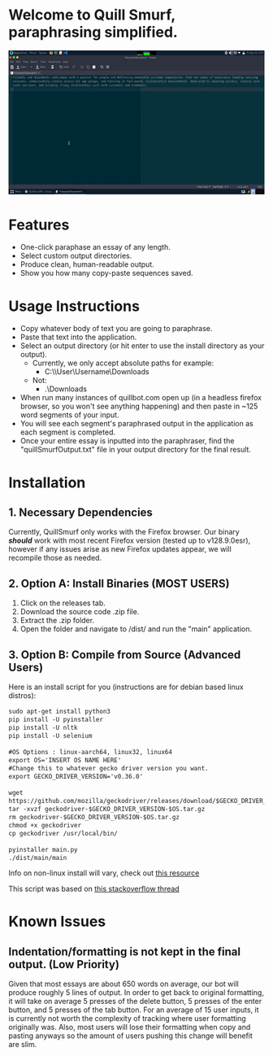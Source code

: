 # Welcome to **Quill Smurf**, paraphrasing simplified.
![Quill Smurf Showcase](QuillSmurf-Showcase.gif)
# Features
* One-click paraphase an essay of any length.
* Select custom output directories.
* Produce clean, human-readable output.
* Show you how many copy-paste sequences saved.
# Usage Instructions
* Copy whatever body of text you are going to paraphrase.
* Paste that text into the application.
* Select an output directory (or hit enter to use the install directory as your output).
  * Currently, we only accept absolute paths for example:
    * C:\\\\User\\Username\\Downloads
  * Not:
    * .\\Downloads
* When run many instances of quillbot.com open up (in a headless firefox browser, so you won't see anything happening) and then paste in ~125 word segments of your input. 
* You will see each segment's paraphrased output in the application as each segment is completed.
* Once your entire essay is inputted into the paraphraser, find the "quillSmurfOutput.txt" file in your output directory for the final result.
# Installation
## 1. Necessary Dependencies 
Currently, QuillSmurf only works with the Firefox browser. Our binary ***should*** work with most recent Firefox version (tested up to v128.9.0esr), however if any issues arise as new Firefox updates appear, we will recompile those as needed.
## 2. Option A: Install Binaries (MOST USERS)
1. Click on the releases tab.
2. Download the source code .zip file.
3. Extract the .zip folder.
4. Open the folder and navigate to /dist/ and run the "main" application.
## 3. Option B: Compile from Source (Advanced Users)
Here is an install script for you (instructions are for debian based linux distros):

    sudo apt-get install python3
    pip install -U pyinstaller
    pip install -U nltk
    pip install -U selenium

    #OS Options : linux-aarch64, linux32, linux64
    export OS='INSERT OS NAME HERE'
    #Change this to whatever gecko driver version you want.
    export GECKO_DRIVER_VERSION='v0.36.0'
    
    wget https://github.com/mozilla/geckodriver/releases/download/$GECKO_DRIVER_VERSION/geckodriver-$GECKO_DRIVER_VERSION-$OS.tar.gz
    tar -xvzf geckodriver-$GECKO_DRIVER_VERSION-$OS.tar.gz
    rm geckodriver-$GECKO_DRIVER_VERSION-$OS.tar.gz
    chmod +x geckodriver
    cp geckodriver /usr/local/bin/

    pyinstaller main.py
    ./dist/main/main

Info on non-linux install will vary, check out [this resource](https://selenium-python.readthedocs.io/installation.html#drivers)

This script was based on [this stackoverflow thread](https://askubuntu.com/questions/870530/how-to-install-geckodriver-in-ubuntu)
# Known Issues
## Indentation/formatting is not kept in the final output. (Low Priority)
Given that most essays are about 650 words on average, our bot will produce roughly 5 lines of output. In order to get back to original formatting, it will take on average 5 presses of the delete button, 5 presses of the enter button, and 5 presses of the tab button. For an average of 15 user inputs, it is currently not worth the complexity of tracking where user formatting originally was. Also, most users will lose their formatting when copy and pasting anyways so the amount of users pushing this change will benefit are slim. 
